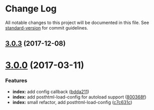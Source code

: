 # Change Log

All notable changes to this project will be documented in this file. See [standard-version](https://github.com/conventional-changelog/standard-version) for commit guidelines.

<a name="3.0.3"></a>
## [3.0.3](https://github.com/posthtml/gulp-posthtml/compare/v3.0.2...v3.0.3) (2017-12-08)



<a name="3.0.0"></a>
# [3.0.0](https://github.com/posthtml/gulp-posthtml/compare/v1.5.2...v3.0.0) (2017-03-11)


### Features

* **index:** add config callback ([bdda211](https://github.com/posthtml/gulp-posthtml/commit/bdda211))
* **index:** add posthtml-load-config for autoload support ([800368f](https://github.com/posthtml/gulp-posthtml/commit/800368f))
* **index:** small refactor, add posthtml-load-config ([c7c631c](https://github.com/posthtml/gulp-posthtml/commit/c7c631c))
